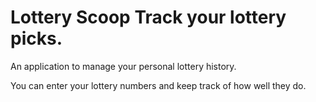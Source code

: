 # Lottery Scoop Track your lottery picks.

An application to manage your personal lottery history. 

You can enter your lottery numbers and keep track of how well they do.
